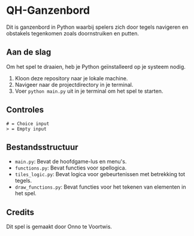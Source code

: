 # QH-Ganzenbord

Dit is ganzenbord in Python waarbij spelers zich door tegels navigeren en obstakels tegenkomen zoals doornstruiken
en putten.

## Aan de slag

Om het spel te draaien, heb je Python geïnstalleerd op je systeem nodig.

1. Kloon deze repository naar je lokale machine.
2. Navigeer naar de projectdirectory in je terminal.
3. Voer `python main.py` uit in je terminal om het spel te starten.

## Controles

    # = Choice input
    > = Empty input

## Bestandsstructuur

- `main.py`: Bevat de hoofdgame-lus en menu's.
- `functions.py`: Bevat functies voor spellogica.
- `tiles_logic.py`: Bevat logica voor gebeurtenissen met betrekking tot tegels.
- `draw_functions.py`: Bevat functies voor het tekenen van elementen in het spel.

## Credits

Dit spel is gemaakt door Onno te Voortwis.